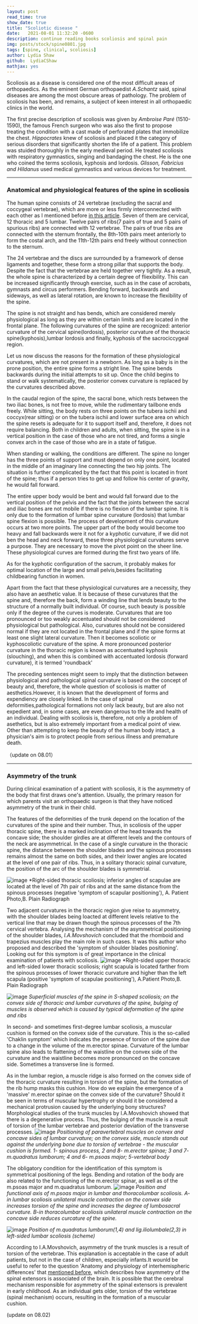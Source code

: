 ```yaml
---
layout: post
read_time: true
show_date: true
title: "Scoliotic disease "
date:   2021-08-01 11:32:20 -0600
description: continue reading books scoliosis and spinal pain
img: posts/stock/spine0801.jpg
tags: [spine, clinical, scoliosis]
author: Lydia Shaw
github:  LydiaCShaw
mathjax: yes
---
```


Scoliosis as a disease is considered one of the most difficult areas of orthopaedics. As the eminent German orthopaedist *A.Schantz* said, spinal diseases are among the most obscure areas of pathology. The problem of scoliosis has been, and remains, a subject of keen interest in all orthopaedic clinics in the world.

The first precise description of scoliosis was given by *Ambroise Paré* (1510-1590), the famous French surgeon who was also the first to propose treating the condition with a cast made of perforated plates that immobilize the chest. *Hippocrates* knew of scoliosis and placed it the category of serious disorders that significantly shorten the life of a patient. This problem was stuided thoroughly in the early medieval period. He treated scoliosis with respiratory gymnastics, singing and bandaging the chest. He is the one who coined the terms scoliosis, kyphosis and lordosis. *Glisson, Fabricius and Hildanus* used medical gymnastics and various devices for treatment.

-----

### Anatomical and physiological features of the spine in scoliosis

The human spine consists of 24 vertebrae (excluding the sacral and coccygeal vertebrae), which are more or less firmly interconnected with each other as I mentioned before [in this article](http://linjingshang.top/cssoliosis.html). Seven of them are cervical, 12 thoracic and 5 lumbar. Twelve pairs of ribs(7 pairs of true and 5 pairs of spurious ribs) are connected with 12 vertebrae. The pairs of true ribs are connected with the sternum frontally, the 8th-10th pairs meet anteriorly to form the costal arch, and the 11th-12th pairs end freely without connection to the sternum.

The 24 vertebrae and the discs are surrounded by a framework of dense ligaments and together, these form a strong pillar that supports the body. Despite the fact that the vertebrae are held together very tightly. As a result, the whole spine is characterized by a certain degree of fliexibility. This can be increased significantly through exercise, such as in the case of acrobats, gymnasts and circus performers. Bending forward, backwards and sideways, as well as lateral rotation, are known to increase the flexibility of the spine.

The spine is not straight and has bends, which are considered merely physiological as long as they are within certain limits and are located in the frontal plane. The following curvatures of the spine are recognized: anterior curvature of the cervical spine(lordosis), posterior curvature of the thoracic spine(kyphosis),lumbar lordosis and finally, kyphosis of the sacrociccygeal region.

Let us now discuss the reasons for the formation of these physiological curvatures, which are not present in a newborn. As long as a baby is in the prone position, the entire spine forms a stright line. The spine bends backwards during the initial attempts to sit up. Once the child  begins to stand or walk systematically, the posterior convex curvature is replaced by the curvatures described above.

In the caudal region of the spine, the sacral bone, which rests between the two iliac bones, is not free to move, while the rudimentary tailbone ends freely. While sitting, the body rests on three points on the tubera ischii and coccyx(rear sitting) or on the tubera ischii and lower surface area on which the spine resets is adequate for it to support itself and, therefore, it does not require balancing. Both in children and adults, when sitting, the spine is in a vertical position in the case of those who are not tired, and forms a single convex arch in the case of those who are in a state of fatigue.

When standing or walking, the conditions are different. The spine no longer has the three points of support and must depend on only one point, located in the middle of an imaginary line connecting the two hip joints. The situation is further complicated by the fact that this point is located in front of the spine; thus if a person tries to get up and follow his center of gravity, he would fall forward. 

The entire upper body would be bent and would fall forward due to the vertical position of the pelvis and the fact that  the joints between the sacral and iliac bones are not mobile if there is no flexion of  the lumbar spine. It is only due to the formation of lumbar spine curvature (lordosis) that lumbar spine flexion is possible. The process of development of this curvature occurs at two more points. The upper part of the body would become too heavy and fall backwards were it not for a kyphotic curvature,  if we did not ben the head and neck forward, these three physiological curvatures serve a purpose. They are necessary to move the pivot point on the sheer line. These physiological curves are formed during the first two years of life.

As for the kyphotic configuration of the sacrum, it probably makes for optimal location of the large and small pelvis,besides facilitating childbearing function in women.

Apart from the fact that these physiological curvatures are a necessity, they also have an aesthetic value. It is because of these curvatures that the spine and, therefore the back, form a winding line that lends beauty to the structure of a normally built individual. Of course, such beauty is possible only if the degree of the curves is moderate. Curvatures that are too pronounced or too weakly accentuated should not be considered physiological but pathological. Also, curvatures should not be considered normal if they are not located in the frontal plane and if the spine forms at least one slight lateral curvature. Then it becomes scoliotic or kyphoscoliotic curvature of the spine. A more pronounced posterior curvature in the thoracic region is known as accentuated kyphosis (slouching), and when this is combined with accentuated lordosis (forward curvature), it is termed 'roundback'

The preceding sentences might seem to imply that the distinction between physiological and pathological spinal curvature is based on the concept of beauty and, therefore, the whole question of scoliosis is matter of aesthetics.However, it is known that the development of forms and expendiency are closely linked. In the case of spinal deformities,pathological formations not only lack beauty, but are also not expedient and, in some cases, are even dangerous to the life and health of an individual. Dealing with scoliosis is, therefore, not only a problem of asethetics, but is also extremely important from a medical point of view. Other than attempting to keep the beauty of the human body intact, a physician's aim is to protect people from serious illness and premature death.

（update on 08.01）

------

### Asymmetry of the trunk

During clinical examination of a patient with scoliosis, it is the asymmetry of the body that first draws one's attention. Usually, the primary reason for which parents visit an orthopaedic surgeon is that they have noticed asymmetry of the trunk in their child.

The features of the deformities of the trunk depend on the location of the curvatures of the spine and their number. Thus, in scoliosis of the upper thoracic spine, there is a marked inclination of the head towards the concave side; the shoulder girdles are at different levels and the contours of the neck are asymmetrical. In the case of a single curvature in the thoracic spine, the distance between the shoulder blades and the spinous processes remains almost the same on both sides, and their lower angles are located at the level of one pair of ribs. Thus, in a solitary thoracic spinal curvature, the position of the arc of the shoulder blades is symmetrial.

![image](.\assets\img\posts\20210801\1.jpeg)
*Right-sided thoracic scoliosis; inferior angles of scapulae are located at the level of 7th pair of ribs and at the same distance from the spinous processes (negative 'symptom of scapular positioning'), A. Patient Photo,B. Plain Radiograph

Two adjacent curvatures in the thoracic region give reise to asymmetry, with the shoulder blades being loacted at different levels relative to the vertical line that may be drawn though the spinous processes of the 7th cervical vertebra. Analysing the mechanism of the asymmetrical positioning of the shoulder blades, *I.A.Movshovich* concluded that the rhomboid and trapezius muscles play the main role in such cases. It was this author who proposed and described the 'symptom of shoulder blades positioning'. Looking out for this symptom is of great importance in the clinical examination of patients with scoliosis.
![image](.\assets\img\posts\20210801\2.jpeg)
*Right-sided upper thoracic and left-sided lower thoracic scoliosis; right scapula is located farther from the spinous processes of  lower thoracic curvature and higher than the left scapula (positive 'symptom of scapulae positioning'), A.Patient Photo,B. Plain Radiograph

![image](.\assets\img\posts\20210801\3.jpg)
*Superficial muscles of the spine in S-shaped scoliosis; on the convex side of thoracic and lumbar curvatures of the spine, bulging of muscles is observed which is caused by typical deformation of the spine and ribs*

In second- and sometimes first-degree lumbar scoliosis, a muscular cushion is formed on the convex side of the curvature. This is the so-called 'Chaklin symptom' which indicates the presence of torsion of the spine due to a change in the volume of the m.erector spinae. Curvature of the lumbar spine also leads to flattening of the waistline on the convex side of the curvature and the waistline becomes more pronounced on the concave side. Sometimes a transverse line is formed.

As in the lumbar region, a muscle ridge is also formed on the convex side of the thoracic curvature resulting in torsion of the spine, but the formation of the rib hump masks this cushion. How do we explain the emergence of a 'massive' m.erector spinae on the convex side of the curvature? Should it be seen in terms of muscular hypertrophy or should it be considered a mechanical protrusion caused by the underlying bony structures? Morphological studies of the trunk muscles by I.A.Movshovich showed that there is a degenerative process. Thus, the bulging of the muscle is a result of torsion of the lumbar vertebrae and posterior deviation of the transverse processes.
![image](.\assets\img\posts\20210801\4.jpg)
*Positioning of paravertebral muscles on convex and concave sides of lumbar curvature; on the convex side, muscle stands out against the underlying bone due to torsion of vertebrae - the muscular cushion is formed. 1- spinous process, 2 and 8- m.erector spinae; 3 and 7- m.quadratus lumborum; 4 and 6- m.psoas major; 5-vertebral body*

 The obligatory condition for the identification of this symptom is symmetrical positioning of the legs. Bending and rotation of the body are also related to the functioning of the m.erector spinar, as well as of the m.psoas major and m.quadratus lumborum.
![image](.\assets\img\posts\20210801\5.jpg)
*Position and functional axis of m.psoas major in lumbar and thoracolumbar scoliosis. A- in lumbar scoliosis unilateral muscle contraction on the convex side increases torsion of the spine and increases the degree of lumbosacral curvature. B-in thoracolumbar scoliosis unilateral muscle contraction on the concave side reduces curcature of the spine.*

![image](.\assets\img\posts\20210801\6.jpg)
*Position of m.quadratus lumborum(1,4) and lig.iliolumbale(2,3) in left-sided lumbar scoliosis (scheme)*

According to I.A.Movshovich, asymmetry of the trunk muscles is a result of torsion of the vertebrae. This explanation is acceptable in the case of adult patients, but not in the case of children, especially infants.It wounld be useful to refer to the question 'Anatomy and physiology of interhemispheric differences' that [mentioned before](http://linjingshang.top/Human-asymmetry.html), which describes how asymmetry of the spinal extensors is associated of the brain. It is possible that the cerebral mechanism responsible for asymmetry of the spinal extensors is prevalent in early childhood. As an individual gets older, torsion of the vertebrae (spinal mechanism) occurs, resulting in the formation of a muscular cushion.

(update on 08.02)